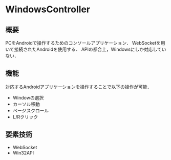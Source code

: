 # WindowsController
## 概要
PCをAndroidで操作するためのコンソールアプリケーション．
WebSocketを用いて接続されたAndroidを使用する．
APIの都合上，Windowsにしか対応していない．

## 機能
対応するAndroidアプリケーションを操作することで以下の操作が可能．
- Windowの選択
- カーソル移動
- ページスクロール
- L/Rクリック

## 要素技術
- WebSocket
- Win32API
